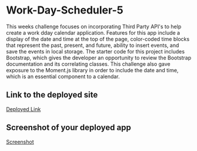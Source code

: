 # Work-Day-Scheduler-5

This weeks challenge focuses on incorporating Third Party API's to help create a work dday calendar application. Features for this app include a display of the date and time at the 
top of the page, color-coded time blocks that represent the past, present, and future, ability to insert events, and save the events in local storage. The starter code for this 
project includes Bootstrap, which gives the developer an opportunity to review the Bootstrap documentation and its correlating classes. This challenge also gave exposure to the Moment.js
library in order to include the date and time, which is an essential component to a calendar.       

## Link to the deployed site
[Deployed Link](https://chloeyarb.github.io/Work-Day-Scheduler-5/)

## Screenshot of your deployed app
[Screenshot]()
